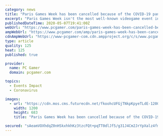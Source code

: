 ```yaml
---
category: news
title: "Paris Games Week has been cancelled because of the COVID-19 pandemic"
excerpt: "Paris Games Week isn't the most well-known videogame event in North America, but it's a big one: It attracted 317,000 visitors over five days in 2019. That's not going to happen this year, however, as organizers announced today that,"
publishedDateTime: 2020-05-07T19:41:00Z
webUrl: "https://www.pcgamer.com/paris-games-week-has-been-cancelled-because-of-the-covid-19-pandemic/"
ampWebUrl: "https://www.pcgamer.com/amp/paris-games-week-has-been-cancelled-because-of-the-covid-19-pandemic/"
cdnAmpWebUrl: "https://www-pcgamer-com.cdn.ampproject.org/c/s/www.pcgamer.com/amp/paris-games-week-has-been-cancelled-because-of-the-covid-19-pandemic/"
type: article
quality: 125
heat: 125
published: true

provider:
  name: PC Gamer
  domain: pcgamer.com

topics:
  - Events Impact
  - Coronavirus

images:
  - url: "https://cdn.mos.cms.futurecdn.net/fkoohcUFGjTNkpKpyeTLdE-1200-80.jpg"
    width: 1200
    height: 683
    title: "Paris Games Week has been cancelled because of the COVID-19 pandemic"

secured: "sAeamVOXhdqZ0nHSkxhkhKz3tzcFQt+pqTT0dlJf5/g31J4Cm2JrYpXalz4fmnUVjm2D9AWflOU28+cPmBO0O1IIOk9jMFU5ld7spHNyNMWono8gGAvQHhHNB/8/RXFOH+FnpYK2ezY5VQneJxCfkQ+h2m72zy9dvKvwTeZ4IjkooRo4nNwjy3KWpfbEoClGRyLHWx5tJ1Ten92oXNTmZe+B0mes+qLABcvfkcxF0hqruq0eZvj9i5ctbgPF+3MxL4vWG/ZTfVr5/8+dNl3KjPrqzVS51Tj8/mE7OIK+0KU/R6gxcGw1usE2GfokWgPP;cUPauLIO5h1YR2nqsmTpEQ=="
---
```


